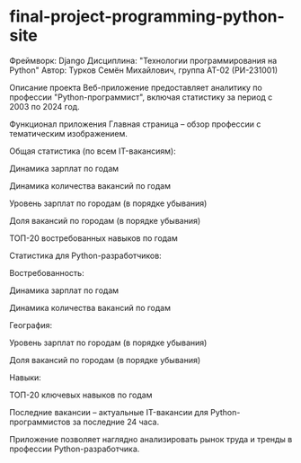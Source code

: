 # final-project-programming-python-site
Фреймворк: Django
Дисциплина: "Технологии программирования на Python"
Автор: Турков Семён Михайлович, группа АТ-02 (РИ-231001)

Описание проекта
Веб-приложение предоставляет аналитику по профессии "Python-программист", включая статистику за период с 2003 по 2024 год.

Функционал приложения
Главная страница – обзор профессии с тематическим изображением.

Общая статистика (по всем IT-вакансиям):

Динамика зарплат по годам

Динамика количества вакансий по годам

Уровень зарплат по городам (в порядке убывания)

Доля вакансий по городам (в порядке убывания)

ТОП-20 востребованных навыков по годам

Статистика для Python-разработчиков:

Востребованность:

Динамика зарплат по годам

Динамика количества вакансий по годам

География:

Уровень зарплат по городам (в порядке убывания)

Доля вакансий по городам (в порядке убывания)

Навыки:

ТОП-20 ключевых навыков по годам

Последние вакансии – актуальные IT-вакансии для Python-программистов за последние 24 часа.

Приложение позволяет наглядно анализировать рынок труда и тренды в профессии Python-разработчика.
